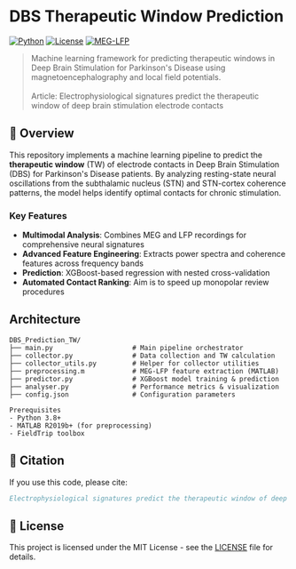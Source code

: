 # DBS Therapeutic Window Prediction
[![Python](https://img.shields.io/badge/python-3.8+-blue.svg)](https://www.python.org/downloads/)
[![License](https://img.shields.io/badge/license-MIT-green.svg)](LICENSE)
[![MEG-LFP](https://img.shields.io/badge/data-MEG--LFP-orange.svg)]()


> Machine learning framework for predicting therapeutic windows in Deep Brain Stimulation for Parkinson's Disease using magnetoencephalography and local field potentials.
> <br> <br> Article: Electrophysiological signatures predict the therapeutic window of deep brain stimulation electrode contacts 

## 🧠 Overview

This repository implements a machine learning pipeline to predict the **therapeutic window** (TW) of electrode contacts in Deep Brain Stimulation (DBS) for Parkinson's Disease patients. By analyzing resting-state neural oscillations from the subthalamic nucleus (STN) and STN-cortex coherence patterns, the model helps identify optimal contacts for chronic stimulation.

### Key Features

- **Multimodal Analysis**: Combines MEG and LFP recordings for comprehensive neural signatures
- **Advanced Feature Engineering**: Extracts power spectra and coherence features across frequency bands
- **Prediction**: XGBoost-based regression with nested cross-validation
- **Automated Contact Ranking**: Aim is to speed up monopolar review procedures

## Architecture
```
DBS_Prediction_TW/
├── main.py                    # Main pipeline orchestrator
├── collector.py               # Data collection and TW calculation
├── collector_utils.py         # Helper for collector utilities
├── preprocessing.m            # MEG-LFP feature extraction (MATLAB)
├── predictor.py               # XGBoost model training & prediction
├── analyser.py                # Performance metrics & visualization
├── config.json                # Configuration parameters

Prerequisites
- Python 3.8+
- MATLAB R2019b+ (for preprocessing)
- FieldTrip toolbox
```

## 📄 Citation
If you use this code, please cite:
```bibtex
Electrophysiological signatures predict the therapeutic window of deep brain stimulation electrode contacts.
```

## 📝 License
This project is licensed under the MIT License - see the [LICENSE](LICENSE) file for details.
